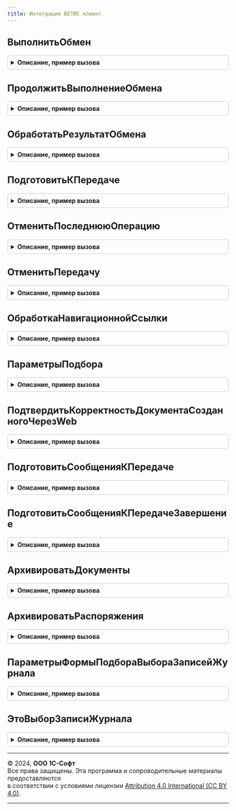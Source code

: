 ```yaml
---
title: Интеграция ВЕТИС клиент
---
```



## ВыполнитьОбмен
<details style="margin: 1em 0; padding: 0.5em; border: 1px solid #ccc; border-radius: 6px;">

<summary style="font-weight: bold; cursor: pointer;">Описание, пример вызова</summary>

```bsl

// Выполняет отправку подготовленных сообщений, загрузку новых документов, обработку ответов из ВЕТИС.
//
// Параметры:
//   Форма - ФормаКлиентскогоПриложения - источник команды выполнения обмена
//   ХозяйствующиеСубъекты - Неопределено, Массив Из СправочникСсылка.ХозяйствующиеСубъектыВЕТИС, СправочникСсылка.ХозяйствующиеСубъектыВЕТИС - Хозяйствующие субъекты, по которым необходимо выполнить обмен.
//   ОповещениеПриЗавершении - ОписаниеОповещения - Оповещение при завершении операции.
//
Процедура ВыполнитьОбмен(Форма, ХозяйствующиеСубъекты = Неопределено, ОповещениеПриЗавершении = Неопределено) Экспорт
```

Пример вызова
```bsl
ИнтеграцияВЕТИСКлиент.ВыполнитьОбмен(Форма, ХозяйствующиеСубъекты, ОповещениеПриЗавершении);
```
</details>

## ПродолжитьВыполнениеОбмена
<details style="margin: 1em 0; padding: 0.5em; border: 1px solid #ccc; border-radius: 6px;">

<summary style="font-weight: bold; cursor: pointer;">Описание, пример вызова</summary>

```bsl

Процедура ПродолжитьВыполнениеОбмена(Форма, Контекст = Неопределено, ОповещениеПриЗавершении = Неопределено, ВыводитьОкноОжидания = Истина) Экспорт
```

Пример вызова
```bsl
ИнтеграцияВЕТИСКлиент.ПродолжитьВыполнениеОбмена(Форма, Контекст, ОповещениеПриЗавершении, ВыводитьОкноОжидания);
```
</details>

## ОбработатьРезультатОбмена
<details style="margin: 1em 0; padding: 0.5em; border: 1px solid #ccc; border-radius: 6px;">

<summary style="font-weight: bold; cursor: pointer;">Описание, пример вызова</summary>

```bsl

Процедура ОбработатьРезультатОбмена(РезультатОбмена, Форма, Контекст = Неопределено, ОповещениеПриЗавершении = Неопределено, ВыводитьОкноОжидания = Истина) Экспорт
```

Пример вызова
```bsl
ИнтеграцияВЕТИСКлиент.ОбработатьРезультатОбмена(РезультатОбмена, Форма, Контекст, ОповещениеПриЗавершении, ВыводитьОкноОжидания);
```
</details>

## ПодготовитьКПередаче
<details style="margin: 1em 0; padding: 0.5em; border: 1px solid #ccc; border-radius: 6px;">

<summary style="font-weight: bold; cursor: pointer;">Описание, пример вызова</summary>

```bsl

// Формирует сообщение для передачи в ВетИС, согласно указанной операции.
//
// Параметры:
//  Форма - ФормаКлиентскогоПриложения - форма объекта документа ВетИС к передаче
//  ДальнейшееДействие - ПеречислениеСсылка.ДальнейшиеДействияПоВзаимодействиюВЕТИС - выполняемая операция обмена.
//
Процедура ПодготовитьКПередаче(Форма, ПараметрыПередачи) Экспорт
```

Пример вызова
```bsl
ИнтеграцияВЕТИСКлиент.ПодготовитьКПередаче(Форма, ПараметрыПередачи) 
```
</details>

## ОтменитьПоследнююОперацию
<details style="margin: 1em 0; padding: 0.5em; border: 1px solid #ccc; border-radius: 6px;">

<summary style="font-weight: bold; cursor: pointer;">Описание, пример вызова</summary>

```bsl

// Отменяет последнюю операцию (например, если возникла ошибка передачи данных).
//
// Параметры:
//  ДокументСсылка - ДокументСсылка - документ, по которому требуется отменить операцию.
//
Процедура ОтменитьПоследнююОперацию(ДокументСсылка) Экспорт
```

Пример вызова
```bsl
ИнтеграцияВЕТИСКлиент.ОтменитьПоследнююОперацию(ДокументСсылка) 
```
</details>

## ОтменитьПередачу
<details style="margin: 1em 0; padding: 0.5em; border: 1px solid #ccc; border-radius: 6px;">

<summary style="font-weight: bold; cursor: pointer;">Описание, пример вызова</summary>

```bsl

// Удаляет неотправленную операцию из очереди передачи данных в ВетИС.
//
// Параметры:
//  ДокументСсылка - ДокументСсылка - документ, по которому требуется отменить передачу данных.
//
Процедура ОтменитьПередачу(ДокументСсылка) Экспорт
```

Пример вызова
```bsl
ИнтеграцияВЕТИСКлиент.ОтменитьПередачу(ДокументСсылка) 
```
</details>

## ОбработкаНавигационнойСсылки
<details style="margin: 1em 0; padding: 0.5em; border: 1px solid #ccc; border-radius: 6px;">

<summary style="font-weight: bold; cursor: pointer;">Описание, пример вызова</summary>

```bsl

// Обрабатывает нажатие на гиперссылку в формах.
//
// Параметры:
//  НавигационнаяСсылкаФорматированнойСтроки - Строка	 - навигационная ссылка на объект.
//  СтандартнаяОбработка					 - Булево	 - признак стандартной обработки.
//  ОбъектФормы								 - ДанныеФормыСтруктура	 - данные формы,
//		которые содержат ссылки на грузополучателя и грузоотправителя.
//
Процедура ОбработкаНавигационнойСсылки(НавигационнаяСсылкаФорматированнойСтроки, СтандартнаяОбработка, ОбъектФормы) Экспорт
```

Пример вызова
```bsl
ИнтеграцияВЕТИСКлиент.ОбработкаНавигационнойСсылки(НавигационнаяСсылкаФорматированнойСтроки, СтандартнаяОбработка, ОбъектФормы) 
```
</details>

## ПараметрыПодбора
<details style="margin: 1em 0; padding: 0.5em; border: 1px solid #ccc; border-radius: 6px;">

<summary style="font-weight: bold; cursor: pointer;">Описание, пример вызова</summary>

```bsl

// Формирует параметры для подбора элементов на основании параметров указанных для элемента формы.
// Используется для подбора в формах выбора с такими же параметрами выбора, как и при выборе.
//
// Параметры:
//  ЭлементФормы - ПолеВвода - Элемент формы в котором указаны параметры подбора.
//  Форма		 - ФормаКлиентскогоПриложения - Форма на которой расположен элемент. Используется для получения параметров.
//
// Возвращаемое значение:
//  Структура - параметры подбора.
//
Функция ПараметрыПодбора(ЭлементФормы, Форма) Экспорт
```

Пример вызова
```bsl
Результат = ИнтеграцияВЕТИСКлиент.ПараметрыПодбора(ЭлементФормы, Форма) 
```
</details>

## ПодтвердитьКорректностьДокументаСозданногоЧерезWeb
<details style="margin: 1em 0; padding: 0.5em; border: 1px solid #ccc; border-radius: 6px;">

<summary style="font-weight: bold; cursor: pointer;">Описание, пример вызова</summary>

```bsl

// Устанавливает для документа дальнейшие действия в значение "НеТребуется".
//
// Параметры:
//  ДокументСсылка - ДокументСсылка - документ, по которому требуется отменить передачу данных.
//
Процедура ПодтвердитьКорректностьДокументаСозданногоЧерезWeb(ДокументСсылка) Экспорт
```

Пример вызова
```bsl
ИнтеграцияВЕТИСКлиент.ПодтвердитьКорректностьДокументаСозданногоЧерезWeb(ДокументСсылка) 
```
</details>

## ПодготовитьСообщенияКПередаче
<details style="margin: 1em 0; padding: 0.5em; border: 1px solid #ccc; border-radius: 6px;">

<summary style="font-weight: bold; cursor: pointer;">Описание, пример вызова</summary>

```bsl

// Обработчик команд по выполнению требуемого дальнейшего действия в динамических списках
//
// Параметры:
//  ДинамическийСписок - ДанныеФормыКоллекция - список в котором выполняется команда
//  ПараметрыПередачи  - См. ИнтеграцияИСКлиентСервер.ИнициализироватьПараметрыПередачиДанных
//  ПравоИзменения     - Булево - разрешено ли проведение данного вида документа из списка
Процедура ПодготовитьСообщенияКПередаче(ДинамическийСписок, ПараметрыПередачи, ПравоИзменения) Экспорт
```

Пример вызова
```bsl
ИнтеграцияВЕТИСКлиент.ПодготовитьСообщенияКПередаче(ДинамическийСписок, ПараметрыПередачи, ПравоИзменения) 
```
</details>

## ПодготовитьСообщенияКПередачеЗавершение
<details style="margin: 1em 0; padding: 0.5em; border: 1px solid #ccc; border-radius: 6px;">

<summary style="font-weight: bold; cursor: pointer;">Описание, пример вызова</summary>

```bsl

// Обработчик завершения процедуры ПодготовитьСообщенияКПередаче.
//
// Параметры:
//  Контекст - Структура - контекст выполнения обработчика:
//   * МассивДокументов       - Массив Из Документссылка - список ссылок на обрабатываемые документы,
//   * НепроведенныеДокументы - Массив Из Документссылка - документы, исключенные из обработки,
//   * ДинамическийСписок     - ДанныеФормыКоллекция - список в котором выполняется команда,
//   * ПараметрыПередачи      - Структура - (См. ИнтеграцияВЕТИСКлиентСервер.СтруктураПараметрыПередачи)
//  ДополнительныеПараметры - Неопределено - не используется
Процедура ПодготовитьСообщенияКПередачеЗавершение(Контекст, ДополнительныеПараметры = Неопределено) Экспорт
```

Пример вызова
```bsl
ИнтеграцияВЕТИСКлиент.ПодготовитьСообщенияКПередачеЗавершение(Контекст, ДополнительныеПараметры);
```
</details>

## АрхивироватьДокументы
<details style="margin: 1em 0; padding: 0.5em; border: 1px solid #ccc; border-radius: 6px;">

<summary style="font-weight: bold; cursor: pointer;">Описание, пример вызова</summary>

```bsl

// Выполняет архивирование документов.
//
// Параметры:
// 	Результат - КодВозвратаДиалога - Ответ на вопрос архивирования.
// 	ДополнительныеПараметры - Структура - Структура дополнительных параметров.
//
Процедура АрхивироватьДокументы(Результат, ДополнительныеПараметры) Экспорт
```

Пример вызова
```bsl
ИнтеграцияВЕТИСКлиент.АрхивироватьДокументы(Результат, ДополнительныеПараметры) 
```
</details>

## АрхивироватьРаспоряжения
<details style="margin: 1em 0; padding: 0.5em; border: 1px solid #ccc; border-radius: 6px;">

<summary style="font-weight: bold; cursor: pointer;">Описание, пример вызова</summary>

```bsl

// Выполняет архивирование распоряжений к оформлению.
//
// Параметры:
// 	Результат - КодВозвратаДиалога - Ответ на вопрос архивирования.
// 	ДополнительныеПараметры - Структура - Структура дополнительных параметров.
//
Процедура АрхивироватьРаспоряжения(Результат, ДополнительныеПараметры) Экспорт
```

Пример вызова
```bsl
ИнтеграцияВЕТИСКлиент.АрхивироватьРаспоряжения(Результат, ДополнительныеПараметры) 
```
</details>

## ПараметрыФормыПодбораВыбораЗаписейЖурнала
<details style="margin: 1em 0; padding: 0.5em; border: 1px solid #ccc; border-radius: 6px;">

<summary style="font-weight: bold; cursor: pointer;">Описание, пример вызова</summary>

```bsl

// Параметры формы подбора выбора записей журнала.
//
// Параметры:
//  ХозяйствующийСубъект - СправочникСсылка.ХозяйствующиеСубъектыВЕТИС
//  Предприятие - СправочникСсылка.ПредприятияВЕТИС
//  ТекущиеДанные - Неопределено, ДанныеФормыСтруктура - текущие данные
//
// Возвращаемое значение:
//  Структура - Параметры формы подбора выбора записей журнала:
// * РежимВыбора - Булево -
// * ЗакрыватьПриВыборе - Булево -
// * Отбор - Структура - :
// ** ХозяйствующийСубъект - СправочникСсылка.ХозяйствующиеСубъектыВЕТИС
// ** Предприятие - СправочникСсылка.ПредприятияВЕТИС
Функция ПараметрыФормыПодбораВыбораЗаписейЖурнала(ХозяйствующийСубъект, Предприятие, ТекущиеДанные = Неопределено) Экспорт
```

Пример вызова
```bsl
Результат = ИнтеграцияВЕТИСКлиент.ПараметрыФормыПодбораВыбораЗаписейЖурнала(ХозяйствующийСубъект, Предприятие, ТекущиеДанные);
```
</details>

## ЭтоВыборЗаписиЖурнала
<details style="margin: 1em 0; padding: 0.5em; border: 1px solid #ccc; border-radius: 6px;">

<summary style="font-weight: bold; cursor: pointer;">Описание, пример вызова</summary>

```bsl

// Это выбор записи журнала.
//
// Параметры:
//  ВыбранноеЗначение - Произвольный
//
// Возвращаемое значение:
//  Булево - Это выбор записи журнала
Функция ЭтоВыборЗаписиЖурнала(ВыбранноеЗначение) Экспорт
```

Пример вызова
```bsl
Результат = ИнтеграцияВЕТИСКлиент.ЭтоВыборЗаписиЖурнала(ВыбранноеЗначение) 
```
</details>

---

© 2024, **ООО 1С-Софт**  
Все права защищены. Эта программа и сопроводительные материалы предоставляются  
в соответствии с условиями лицензии [Attribution 4.0 International (CC BY 4.0)](https://creativecommons.org/licenses/by/4.0/legalcode).

---
